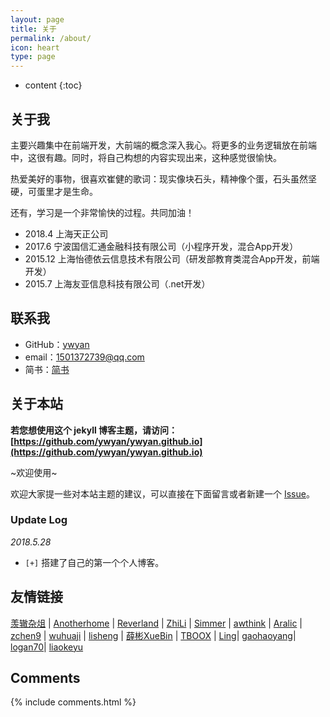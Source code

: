 ```yaml
---
layout: page
title: 关于
permalink: /about/
icon: heart
type: page
---
```


* content
{:toc}

## 关于我

主要兴趣集中在前端开发，大前端的概念深入我心。将更多的业务逻辑放在前端中，这很有趣。同时，将自己构想的内容实现出来，这种感觉很愉快。

热爱美好的事物，很喜欢崔健的歌词：现实像块石头，精神像个蛋，石头虽然坚硬，可蛋里才是生命。

还有，学习是一个非常愉快的过程。共同加油！

* 2018.4  上海天正公司
* 2017.6  宁波国信汇通金融科技有限公司（小程序开发，混合App开发）
* 2015.12 上海怡德依云信息技术有限公司（研发部教育类混合App开发，前端开发）
* 2015.7  上海友亚信息科技有限公司（.net开发）

## 联系我

* GitHub：[ywyan](https://github.com/ywyan)
* email：1501372739@qq.com
* 简书：[简书](https://www.jianshu.com/u/035d7ce6a05f)

## 关于本站

**若您想使用这个 jekyll 博客主题，请访问：[https://github.com/ywyan/ywyan.github.io](https://github.com/ywyan/ywyan.github.io)**

~欢迎使用~

欢迎大家提一些对本站主题的建议，可以直接在下面留言或者新建一个 [Issue](https://github.com/ywyan/ywyan.github.io/issues)。

### Update Log

*2018.5.28*

* `[+]` 搭建了自己的第一个个人博客。

## 友情链接

[羡辙杂俎](http://zhangwenli.com/blog) \| [Anotherhome](https://www.anotherhome.net) \| [Reverland](http://reverland.org/) \| [ZhiLi](http://lizhipower.github.io/) \| [Simmer](http://simmer-jun.github.io/) \| [awthink](http://awthink.net/) \| [Aralic](http://aralic.github.io/) \| [zchen9](http://www.chen9.info/) \| [wuhuaji](http://wuhuaji.me/) \| [lisheng](http://www.lishengcn.cn/) \| [薛彬XueBin](http://axuebin.com/blog/) \| [TBOOX](http://www.tboox.org/cn/) \|  [Ling](http://linglinyp.com/)\|  [gaohaoyang](https://gaohaoyang.github.io/)\| [logan70](https://logan70.github.io/)\| [liaokeyu](http://liaokeyu.com)


## Comments

{% include comments.html %}
